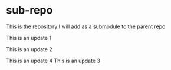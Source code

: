# sub-repo
This is the repository I will add as a submodule to the parent repo

This is an update 1

This is an update 2

This is an update 4
This is an update 3
